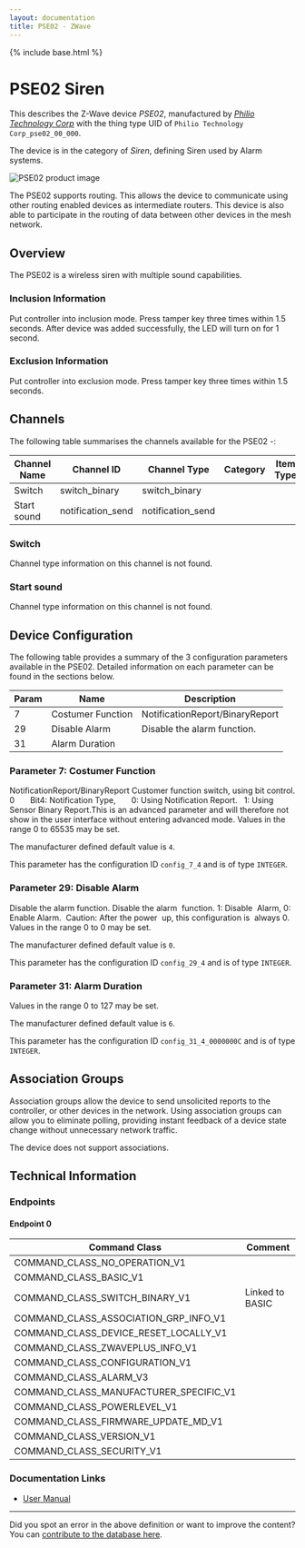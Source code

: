 ```yaml
---
layout: documentation
title: PSE02 - ZWave
---
```


{% include base.html %}

# PSE02 Siren
This describes the Z-Wave device *PSE02*, manufactured by *[Philio Technology Corp](http://www.philio-tech.com/)* with the thing type UID of ```Philio Technology Corp_pse02_00_000```.

The device is in the category of *Siren*, defining Siren used by Alarm systems.

![PSE02 product image](https://opensmarthouse.org/assets/zwave/attachments/320/PSE02.jpg)


The PSE02 supports routing. This allows the device to communicate using other routing enabled devices as intermediate routers.  This device is also able to participate in the routing of data between other devices in the mesh network.

## Overview

The PSE02 is a wireless siren with multiple sound capabilities.

### Inclusion Information

Put controller into inclusion mode. Press tamper key three times within 1.5 seconds. After device was added successfully, the LED will turn on for 1 second.

### Exclusion Information

Put controller into exclusion mode. Press tamper key three times within 1.5 seconds.

## Channels

The following table summarises the channels available for the PSE02 -:

| Channel Name | Channel ID | Channel Type | Category | Item Type |
|--------------|------------|--------------|----------|-----------|
| Switch | switch_binary | switch_binary |  |  | 
| Start sound | notification_send | notification_send |  |  | 

### Switch
Channel type information on this channel is not found.

### Start sound
Channel type information on this channel is not found.



## Device Configuration

The following table provides a summary of the 3 configuration parameters available in the PSE02.
Detailed information on each parameter can be found in the sections below.

| Param | Name  | Description |
|-------|-------|-------------|
| 7 | Costumer  Function | NotificationReport/BinaryReport |
| 29 | Disable Alarm | Disable the alarm function. |
| 31 | Alarm Duration |  |

### Parameter 7: Costumer  Function

NotificationReport/BinaryReport
Customer function switch, using bit control. 0       Bit4: Notification Type,       0: Using Notification Report.   1: Using Sensor Binary Report.This is an advanced parameter and will therefore not show in the user interface without entering advanced mode.
Values in the range 0 to 65535 may be set.

The manufacturer defined default value is ```4```.

This parameter has the configuration ID ```config_7_4``` and is of type ```INTEGER```.


### Parameter 29: Disable Alarm

Disable the alarm function.
Disable the alarm  function. 1: Disable  Alarm, 0: Enable Alarm.  Caution: After the power  up, this configuration is  always 0.
Values in the range 0 to 0 may be set.

The manufacturer defined default value is ```0```.

This parameter has the configuration ID ```config_29_4``` and is of type ```INTEGER```.


### Parameter 31: Alarm Duration



Values in the range 0 to 127 may be set.

The manufacturer defined default value is ```6```.

This parameter has the configuration ID ```config_31_4_0000000C``` and is of type ```INTEGER```.


## Association Groups

Association groups allow the device to send unsolicited reports to the controller, or other devices in the network. Using association groups can allow you to eliminate polling, providing instant feedback of a device state change without unnecessary network traffic.

The device does not support associations.
## Technical Information

### Endpoints

#### Endpoint 0

| Command Class | Comment |
|---------------|---------|
| COMMAND_CLASS_NO_OPERATION_V1| |
| COMMAND_CLASS_BASIC_V1| |
| COMMAND_CLASS_SWITCH_BINARY_V1| Linked to BASIC|
| COMMAND_CLASS_ASSOCIATION_GRP_INFO_V1| |
| COMMAND_CLASS_DEVICE_RESET_LOCALLY_V1| |
| COMMAND_CLASS_ZWAVEPLUS_INFO_V1| |
| COMMAND_CLASS_CONFIGURATION_V1| |
| COMMAND_CLASS_ALARM_V3| |
| COMMAND_CLASS_MANUFACTURER_SPECIFIC_V1| |
| COMMAND_CLASS_POWERLEVEL_V1| |
| COMMAND_CLASS_FIRMWARE_UPDATE_MD_V1| |
| COMMAND_CLASS_VERSION_V1| |
| COMMAND_CLASS_SECURITY_V1| |

### Documentation Links

* [User Manual](https://www.opensmarthouse.org/zwavedatabase/320/PSE02-Manual-2014-10-29.pdf)

---

Did you spot an error in the above definition or want to improve the content?
You can [contribute to the database here](https://www.opensmarthouse.org/zwavedatabase/320).
